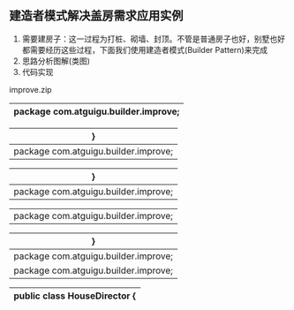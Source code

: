 ## 建造者模式解决盖房需求应用实例

1.  需要建房子：这一过程为打桩、砌墙、封顶。不管是普通房子也好，别墅也好都需要经历这些过程，下面我们使用建造者模式(Builder Pattern)来完成
2.  思路分析图解(类图)
3.  代码实现

improve.zip

| package com.atguigu.builder.improve; |
| --- |

| } |
| --- |
| package com.atguigu.builder.improve; |

| } |
| --- |
| package com.atguigu.builder.improve; |

|  |
| --- |
| package com.atguigu.builder.improve; |

| } |
| --- |
| package com.atguigu.builder.improve; |
| package com.atguigu.builder.improve; |

| public class HouseDirector { |
| --- |